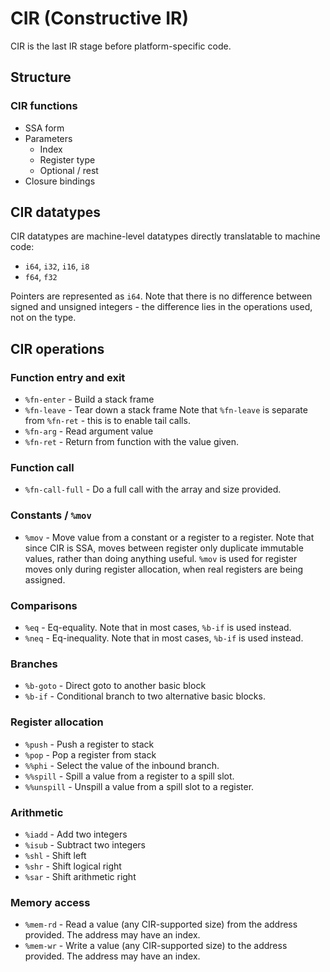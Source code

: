 # CIR (Constructive IR)

CIR is the last IR stage before platform-specific code.

## Structure

### CIR functions

  - SSA form
  - Parameters
    - Index
    - Register type
    - Optional / rest
  - Closure bindings

## CIR datatypes

CIR datatypes are machine-level datatypes directly translatable to machine code:

  - `i64`, `i32`, `i16`, `i8`
  - `f64`, `f32`

Pointers are represented as `i64`. Note that there is no difference between signed
and unsigned integers - the difference lies in the operations used, not on the type.

## CIR operations

### Function entry and exit

  - `%fn-enter` - Build a stack frame
  - `%fn-leave` - Tear down a stack frame
    Note that `%fn-leave` is separate from `%fn-ret` - this is to enable tail calls.
  - `%fn-arg` - Read argument value
  - `%fn-ret` - Return from function with the value given.

### Function call
  - `%fn-call-full` - Do a full call with the array and size provided.

### Constants / `%mov`
  - `%mov` - Move value from a constant or a register to a register.
    Note that since CIR is SSA, moves between register only duplicate immutable values, rather than
    doing anything useful. `%mov` is used for register moves only during register allocation, when
    real registers are being assigned.

### Comparisons
  - `%eq` - Eq-equality. Note that in most cases, `%b-if` is used instead.
  - `%neq` - Eq-inequality. Note that in most cases, `%b-if` is used instead.

### Branches

  - `%b-goto` - Direct goto to another basic block
  - `%b-if` - Conditional branch to two alternative basic blocks.

### Register allocation

  - `%push` - Push a register to stack
  - `%pop` - Pop a register from stack
  - `%%phi` - Select the value of the inbound branch.
  - `%%spill` - Spill a value from a register to a spill slot.
  - `%%unspill` - Unspill a value from a spill slot to a register.

### Arithmetic

  - `%iadd` - Add two integers
  - `%isub` - Subtract two integers
  - `%shl` - Shift left
  - `%shr` - Shift logical right
  - `%sar` - Shift arithmetic right

### Memory access

  - `%mem-rd` - Read a value (any CIR-supported size) from the address provided. The address may have an index.
  - `%mem-wr` - Write a value (any CIR-supported size) to the address provided. The address may have an index.
